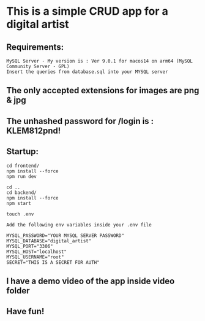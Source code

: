 # This is a simple CRUD app for a digital artist

## Requirements:

    MySQL Server - My version is : Ver 9.0.1 for macos14 on arm64 (MySQL Community Server - GPL)
    Insert the queries from database.sql into your MYSQL server

## The only accepted extensions for images are png & jpg

## The unhashed password for /login is : KLEM812pnd!

## Startup:

    cd frontend/
    npm install --force
    npm run dev

    cd ..
    cd backend/
    npm install --force
    npm start

    touch .env

    Add the following env variables inside your .env file

    MYSQL_PASSWORD="YOUR MYSQL SERVER PASSWORD"
    MYSQL_DATABASE="digital_artist"
    MYSQL_PORT="3306"
    MYSQL_HOST="localhost"
    MYSQL_USERNAME="root"
    SECRET="THIS IS A SECRET FOR AUTH"
    
## I have a demo video of the app inside video folder

## Have fun!
